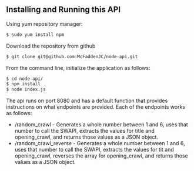 ## Installing and Running this API

Using yum repository manager:

```bash
$ sudo yum install npm
```

Download the repository from github
```bash
$ git clone git@github.com:McFaddenJC/node-api.git
```

From the command line, initialize the application as follows:
```bash
$ cd node-api/
$ npm install
$ node index.js
```

The api runs on port 8080 and has a default function that provides instructions on what endpoints are provided. Each of the endpoints works as follows:
* /random_crawl - Generates a whole number between 1 and 6, uses that number to call the SWAPI, extracts the values for title and opening_crawl, and returns those values as a JSON object.
* /random_crawl_reverse - Generates a whole number between 1 and 6, uses that number to call the SWAPI, extracts the values for tit and opening_crawl, reverses the array for opening_crawl, and returns those values as a JSON object.